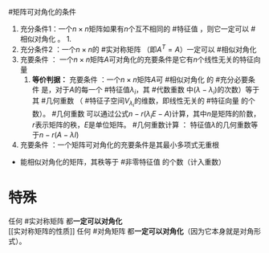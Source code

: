 #矩阵可对角化的条件   
1. 充分条件1：一个$n \times n$矩阵如果有$n$个互不相同的 #特征值 ，则它一定可以 #相似对角化 。
	1. 
  2. 充分条件2 ：一个$n \times n$的 #实对称矩阵 （即$A^T = A$）一定可以 #相似对角化 
  3.  充要条件 ： 一个$n \times n$矩阵$A$可对角化的充要条件是它有$n$个线性无关的特征向量
	  1. **等价判据：** 充要条件 ：一个$n \times n$矩阵$A$可 #相似对角化 的 #充分必要条件 是，对于$A$的每一个 #特征值$\lambda_i$，其 #代数重数 中$(\lambda - \lambda_i)$的次数）等于其 #几何重数 （ #特征子空间$V_{\lambda_i}$的维数，即线性无关的  #特征向量 的个数）。 #几何重数 可以通过公式$n - r(\lambda_i E - A)$计算，其中$n$是矩阵的阶数，$r$表示矩阵的秩，$E$是单位矩阵。
			#几何重数计算 ： 特征值$\lambda$的几何重数等于$n - r(A-\lambda I)$ 
  4. 充要条件 ：一个矩阵可对角化的充要条件是其最小多项式无重根  
 - 能相似对角化的矩阵，其秩等于 #非零特征值 的个数（计入重数）
# 特殊
任何 #实对称矩阵 都**一定可以对角化**  
[[实对称矩阵的性质]]
任何 #对角矩阵 都**一定可以对角化**（因为它本身就是对角形式）。 